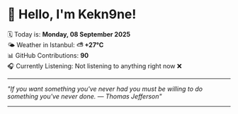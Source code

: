# 👋 Hello, I'm Kekn9ne!

🗓️ Today is: **Monday, 08 September 2025**  
🌤️ Weather in Istanbul: **⛅️  +27°C**  
📊 GitHub Contributions: **90**  
🎧 Currently Listening: Not listening to anything right now ❌

---

_"If you want something you've never had you must be willing to do something you've never done. — *Thomas Jefferson*"_

---
